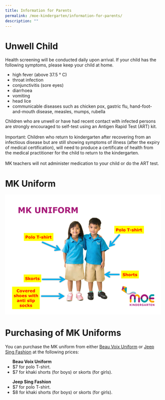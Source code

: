 ```yaml
---
title: Information for Parents
permalink: /moe-kindergarten/information-for-parents/
description: ""
---
```

<h1><b>Unwell Child</b></h1>
<p>Health screening will be conducted daily upon arrival. If your child has the following symptoms, please keep your child at home.</p>
<ul><li>high fever (above 37.5 ° C)</li>
<li>throat infection</li>
<li>conjunctivitis (sore eyes)</li>
<li>diarrhoea</li>
<li>vomiting</li>
<li>head lice</li>
<li>communicable diseases such as chicken pox, gastric flu, hand-foot-and-mouth disease, measles, mumps, rubella</li></ul><p></p>
<p>Children who are unwell or have had recent contact with infected persons are strongly encouraged to self-test using an Antigen Rapid Test (ART) kit.<br><br>
Important: Children who return to kindergarten after recovering from an infectious disease but are still showing symptoms of illness (after the expiry of medical certification), will need to produce a certificate of health from the medical practitioner for the child to return to the kindergarten.<br><br>
MK teachers will not administer medication to your child or do the ART test.<br></p>
<h1><b>MK Uniform</b></h1>
<p></p><center><img src="/images/mkuniform.png"></center><p></p>
<h1><b>Purchasing of MK Uniforms</b></h1>
<p>You can purchase the MK uniform from either <a href="https://www.beauvoix.com.sg/products-category/preschool" target="_blank" rel="noopener">Beau Voix Uniform</a> or <a href="https://jeepsinguniform.com/collections/moe-kindergarten-uniforms" target="_blank" rel="noopener">Jeep Sing Fashion</a> at the following prices:</p>
<p></p><ul><b>Beau Voix Uniform</b>
	<li>$7 for polo T-shirt.</li>
	<li>$7 for khaki shorts (for boys) or skorts (for girls).</li></ul>
<ul><b>Jeep Sing Fashion</b>
	<li>$7 for polo T-shirt.</li>
	<li>$8 for khaki shorts (for boys) or skorts (for girls).</li></ul><p></p>